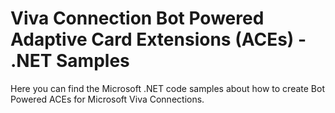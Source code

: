# Viva Connection Bot Powered Adaptive Card Extensions (ACEs) - .NET Samples

Here you can find the Microsoft .NET code samples about how to create Bot Powered ACEs for Microsoft Viva Connections.